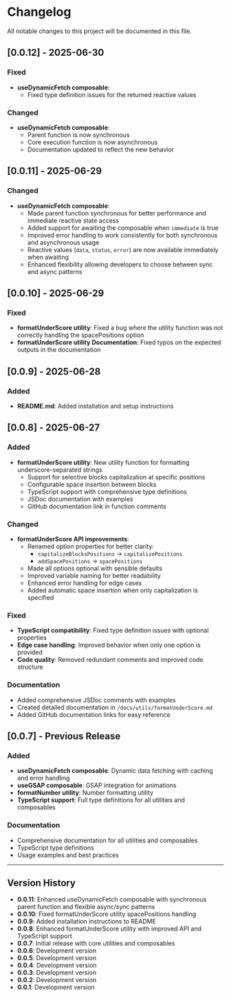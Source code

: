 # Changelog

All notable changes to this project will be documented in this file.

## [0.0.12] - 2025-06-30

### Fixed
- **useDynamicFetch composable**:
  - Fixed type definition issues for the returned reactive values

### Changed
- **useDynamicFetch composable**:
  - Parent function is now synchronous
  - Core execution function is now asynchronous
  - Documentation updated to reflect the new behavior


## [0.0.11] - 2025-06-29

### Changed
- **useDynamicFetch composable**: 
  - Made parent function synchronous for better performance and immediate reactive state access
  - Added support for awaiting the composable when `immediate` is true
  - Improved error handling to work consistently for both synchronous and asynchronous usage
  - Reactive values (`data`, `status`, `error`) are now available immediately when awaiting
  - Enhanced flexibility allowing developers to choose between sync and async patterns


## [0.0.10] - 2025-06-29

### Fixed
- **formatUnderScore utility**: Fixed a bug where the utility function was not correctly handling the spacePositions option
- **formatUnderScore utility Documentation**: Fixed typos on the expected outputs in the documentation

## [0.0.9] - 2025-06-28

### Added
- **README.md**: Added installation and setup instructions

## [0.0.8] - 2025-06-27

### Added
- **formatUnderScore utility**: New utility function for formatting underscore-separated strings
  - Support for selective blocks capitalization at specific positions
  - Configurable space insertion between blocks
  - TypeScript support with comprehensive type definitions
  - JSDoc documentation with examples
  - GitHub documentation link in function comments

### Changed
- **formatUnderScore API improvements**:
  - Renamed option properties for better clarity:
    - `capitalizeBlocksPositions` → `capitalizePositions`
    - `addSpacePositions` → `spacePositions`
  - Made all options optional with sensible defaults
  - Improved variable naming for better readability
  - Enhanced error handling for edge cases
  - Added automatic space insertion when only capitalization is specified

### Fixed
- **TypeScript compatibility**: Fixed type definition issues with optional properties
- **Edge case handling**: Improved behavior when only one option is provided
- **Code quality**: Removed redundant comments and improved code structure

### Documentation
- Added comprehensive JSDoc comments with examples
- Created detailed documentation in `/docs/utils/formatUnderScore.md`
- Added GitHub documentation links for easy reference

## [0.0.7] - Previous Release

### Added
- **useDynamicFetch composable**: Dynamic data fetching with caching and error handling
- **useGSAP composable**: GSAP integration for animations
- **formatNumber utility**: Number formatting utility
- **TypeScript support**: Full type definitions for all utilities and composables

### Documentation
- Comprehensive documentation for all utilities and composables
- TypeScript type definitions
- Usage examples and best practices

---

## Version History

- **0.0.11**: Enhanced useDynamicFetch composable with synchronous parent function and flexible async/sync patterns
- **0.0.10**: Fixed formatUnderScore utility spacePositions handling
- **0.0.9**: Added installation instructions to README
- **0.0.8**: Enhanced formatUnderScore utility with improved API and TypeScript support
- **0.0.7**: Initial release with core utilities and composables
- **0.0.6**: Development version
- **0.0.5**: Development version
- **0.0.4**: Development version  
- **0.0.3**: Development version
- **0.0.2**: Development version
- **0.0.1**: Development version
